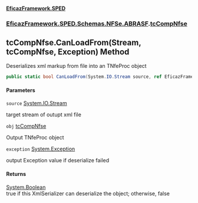 #### [EficazFramework.SPED](EficazFrameworkSPED.md 'EficazFramework SPED')
### [EficazFramework.SPED.Schemas.NFSe.ABRASF](EficazFramework.SPED.Schemas.NFSe.ABRASF.md 'EficazFramework.SPED.Schemas.NFSe.ABRASF').[tcCompNfse](EficazFramework.SPED.Schemas.NFSe.ABRASF/tcCompNfse.md 'EficazFramework.SPED.Schemas.NFSe.ABRASF.tcCompNfse')

## tcCompNfse.CanLoadFrom(Stream, tcCompNfse, Exception) Method

Deserializes xml markup from file into an TNfeProc object

```csharp
public static bool CanLoadFrom(System.IO.Stream source, ref EficazFramework.SPED.Schemas.NFSe.ABRASF.tcCompNfse obj, ref System.Exception exception);
```
#### Parameters

<a name='EficazFramework.SPED.Schemas.NFSe.ABRASF.tcCompNfse.CanLoadFrom(System.IO.Stream,EficazFramework.SPED.Schemas.NFSe.ABRASF.tcCompNfse,System.Exception).source'></a>

`source` [System.IO.Stream](https://docs.microsoft.com/en-us/dotnet/api/System.IO.Stream 'System.IO.Stream')

target stream of outupt xml file

<a name='EficazFramework.SPED.Schemas.NFSe.ABRASF.tcCompNfse.CanLoadFrom(System.IO.Stream,EficazFramework.SPED.Schemas.NFSe.ABRASF.tcCompNfse,System.Exception).obj'></a>

`obj` [tcCompNfse](EficazFramework.SPED.Schemas.NFSe.ABRASF/tcCompNfse.md 'EficazFramework.SPED.Schemas.NFSe.ABRASF.tcCompNfse')

Output TNfeProc object

<a name='EficazFramework.SPED.Schemas.NFSe.ABRASF.tcCompNfse.CanLoadFrom(System.IO.Stream,EficazFramework.SPED.Schemas.NFSe.ABRASF.tcCompNfse,System.Exception).exception'></a>

`exception` [System.Exception](https://docs.microsoft.com/en-us/dotnet/api/System.Exception 'System.Exception')

output Exception value if deserialize failed

#### Returns
[System.Boolean](https://docs.microsoft.com/en-us/dotnet/api/System.Boolean 'System.Boolean')  
true if this XmlSerializer can deserialize the object; otherwise, false